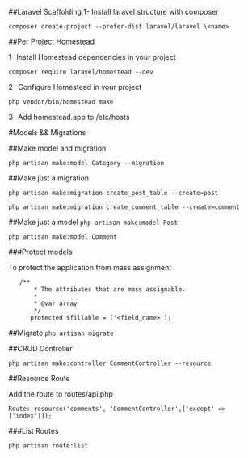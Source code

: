 ##Laravel Scaffolding
1- Install laravel structure with composer

```composer create-project --prefer-dist laravel/laravel \<name>```

##Per Project Homestead

1- Install Homestead dependencies in your project

```composer require laravel/homestead --dev```

2- Configure Homestead in your project

```php vendor/bin/homestead make```

3- Add homestead.app to /etc/hosts


#Models && Migrations

##Make model and migration

``` php artisan make:model Category --migration ```

##Make just a migration

```php artisan make:migration create_post_table --create=post```

```php artisan make:migration create_comment_table --create=comment```

##Make just a model
```php artisan make:model Post```

```php artisan make:model Comment```


###Protect models 

To protect the application from mass assignment
```post
   /**
       * The attributes that are mass assignable.
       *
       * @var array
       */
      protected $fillable = ['<field_name>'];
```

##Migrate
```php artisan migrate```

##CRUD Controller

```php artisan make:controller CommentController --resource```

##Resource Route

Add the route to routes/api.php

```Route::resource('comments', 'CommentController',['except' => ['index']]);```

###List Routes

```php artisan route:list```
